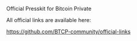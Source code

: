 Official Presskit for Bitcoin Private

All official links are available here:

 https://github.com/BTCP-community/official-links
